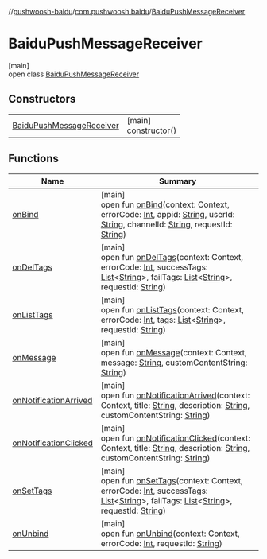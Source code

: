 //[pushwoosh-baidu](../../../index.md)/[com.pushwoosh.baidu](../index.md)/[BaiduPushMessageReceiver](index.md)

# BaiduPushMessageReceiver

[main]\
open class [BaiduPushMessageReceiver](index.md)

## Constructors

| | |
|---|---|
| [BaiduPushMessageReceiver](-baidu-push-message-receiver.md) | [main]<br>constructor() |

## Functions

| Name | Summary |
|---|---|
| [onBind](on-bind.md) | [main]<br>open fun [onBind](on-bind.md)(context: Context, errorCode: [Int](https://kotlinlang.org/api/latest/jvm/stdlib/kotlin-stdlib/kotlin/-int/index.html), appid: [String](https://developer.android.com/reference/kotlin/java/lang/String.html), userId: [String](https://developer.android.com/reference/kotlin/java/lang/String.html), channelId: [String](https://developer.android.com/reference/kotlin/java/lang/String.html), requestId: [String](https://developer.android.com/reference/kotlin/java/lang/String.html)) |
| [onDelTags](on-del-tags.md) | [main]<br>open fun [onDelTags](on-del-tags.md)(context: Context, errorCode: [Int](https://kotlinlang.org/api/latest/jvm/stdlib/kotlin-stdlib/kotlin/-int/index.html), successTags: [List](https://developer.android.com/reference/kotlin/java/util/List.html)&lt;[String](https://developer.android.com/reference/kotlin/java/lang/String.html)&gt;, failTags: [List](https://developer.android.com/reference/kotlin/java/util/List.html)&lt;[String](https://developer.android.com/reference/kotlin/java/lang/String.html)&gt;, requestId: [String](https://developer.android.com/reference/kotlin/java/lang/String.html)) |
| [onListTags](on-list-tags.md) | [main]<br>open fun [onListTags](on-list-tags.md)(context: Context, errorCode: [Int](https://kotlinlang.org/api/latest/jvm/stdlib/kotlin-stdlib/kotlin/-int/index.html), tags: [List](https://developer.android.com/reference/kotlin/java/util/List.html)&lt;[String](https://developer.android.com/reference/kotlin/java/lang/String.html)&gt;, requestId: [String](https://developer.android.com/reference/kotlin/java/lang/String.html)) |
| [onMessage](on-message.md) | [main]<br>open fun [onMessage](on-message.md)(context: Context, message: [String](https://developer.android.com/reference/kotlin/java/lang/String.html), customContentString: [String](https://developer.android.com/reference/kotlin/java/lang/String.html)) |
| [onNotificationArrived](on-notification-arrived.md) | [main]<br>open fun [onNotificationArrived](on-notification-arrived.md)(context: Context, title: [String](https://developer.android.com/reference/kotlin/java/lang/String.html), description: [String](https://developer.android.com/reference/kotlin/java/lang/String.html), customContentString: [String](https://developer.android.com/reference/kotlin/java/lang/String.html)) |
| [onNotificationClicked](on-notification-clicked.md) | [main]<br>open fun [onNotificationClicked](on-notification-clicked.md)(context: Context, title: [String](https://developer.android.com/reference/kotlin/java/lang/String.html), description: [String](https://developer.android.com/reference/kotlin/java/lang/String.html), customContentString: [String](https://developer.android.com/reference/kotlin/java/lang/String.html)) |
| [onSetTags](on-set-tags.md) | [main]<br>open fun [onSetTags](on-set-tags.md)(context: Context, errorCode: [Int](https://kotlinlang.org/api/latest/jvm/stdlib/kotlin-stdlib/kotlin/-int/index.html), successTags: [List](https://developer.android.com/reference/kotlin/java/util/List.html)&lt;[String](https://developer.android.com/reference/kotlin/java/lang/String.html)&gt;, failTags: [List](https://developer.android.com/reference/kotlin/java/util/List.html)&lt;[String](https://developer.android.com/reference/kotlin/java/lang/String.html)&gt;, requestId: [String](https://developer.android.com/reference/kotlin/java/lang/String.html)) |
| [onUnbind](on-unbind.md) | [main]<br>open fun [onUnbind](on-unbind.md)(context: Context, errorCode: [Int](https://kotlinlang.org/api/latest/jvm/stdlib/kotlin-stdlib/kotlin/-int/index.html), requestId: [String](https://developer.android.com/reference/kotlin/java/lang/String.html)) |

